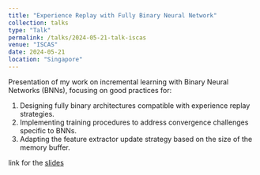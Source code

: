 ```yaml
---
title: "Experience Replay with Fully Binary Neural Network"
collection: talks
type: "Talk"
permalink: /talks/2024-05-21-talk-iscas
venue: "ISCAS"
date: 2024-05-21
location: "Singapore"
---
```


Presentation of my work on incremental learning with Binary Neural Networks (BNNs), focusing on good practices for:

1. Designing fully binary architectures compatible with experience replay strategies.
2. Implementing training procedures to address convergence challenges specific to BNNs.
3. Adapting the feature extractor update strategy based on the size of the memory buffer.

link for the [slides](https://yanisbassobert.github.io/files/iscas_slides.pdf)